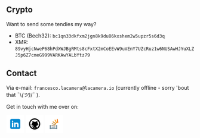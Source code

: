 <!-- icons -->
[1.1]: assets/icons/linkedin-48.png
[2.1]: assets/icons/github-48.png
[3.1]: assets/icons/stackoverflow-48.png
[4.1]: assets/icons/cv.png

<!-- links -->
[1]: https://www.linkedin.com/in/fr9ncis
[2]: https://www.github.com/fr9ncis
[3]: https://stackoverflow.com/users/12709483/francesco-la-camera?tab=profile
[4]: https://lacamera.io/var/static/lacamera/cv.pdf

<!-- <p align="center">
	<img align="center" src="assets/img/construction.gif">
</p> -->

<!-- <h1 align="center">
  Francesco La Camera
</h1> -->

## Crypto
Want to send some tendies my way?

  * BTC (Bech32): `bc1qn33dkfxm2jgn8k9du86kxshem2w5upzr5s6d3q`
  * XMR: `89vyHjcNweP68hPdXWJBgRMts8cFxtX2mCoEEvW9uVEnY7UZcRuz1w6NUSAwHJYuXLZJ5p6Z7cmeG999VARKAwYALbYtz79`

<!-- contact -->
## Contact

Via e-mail: `francesco.lacamera@lacamera.io` (currently offline - sorry 'bout that ¯\\_(ツ)_/¯ ).

Get in touch with me over on:

[![linkedin][1.1]][1]
[![github][2.1]][2]
[![stackoverflow][3.1]][3]
